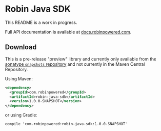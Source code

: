 # Robin Java SDK

This README is a work in progress.

Full API documentation is available at [docs.robinpowered.com](https://docs.robinpowered.com).

## Download

This is a pre-release "preview" library and currently only available from the 
[sonatype `snapshots` repository](https://oss.sonatype.org/content/repositories/snapshots/) and not currently in the 
Maven Central Repository.

Using Maven:

```xml
<dependency>
  <groupId>com.robinpowered</groupId>
  <artifactId>robin-java-sdk</artifactId>
  <version>1.0.0-SNAPSHOT</version>
</dependency>
```

or using Gradle:

```
compile 'com.robinpowered:robin-java-sdk:1.0.0-SNAPSHOT'
```
